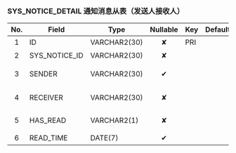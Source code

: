 ### SYS_NOTICE_DETAIL   通知消息从表（发送人接收人） 
| No.  | Field  | Type  | Nullable  | Key | Default | Remarks |
| :------------: | ------------ | ------------ | :------------: | ------------ | ------------ | ------------ |
| 1 | ID |  VARCHAR2(30) | ✘  | PRI  |   | 主键id  |
| 2 | SYS_NOTICE_ID |  VARCHAR2(30) | ✘  |   |   | 通知id  |
| 3 | SENDER |  VARCHAR2(30) | ✔  |   |   | 消息发送人  |
| 4 | RECEIVER |  VARCHAR2(30) | ✘  |   |   | 消息接收人  |
| 5 | HAS_READ |  VARCHAR2(1) | ✘  |   |   | 是否阅读YN  |
| 6 | READ_TIME |  DATE(7) | ✔  |   |   | 阅读时间  |


